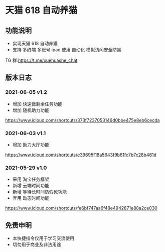 # 天猫 618 自动养猫

## 功能说明

- 实现天猫 618 自动养猫
- 支持 多终端 多账号 ipad 使用 自动化 模拟访问安全防黑

TG 群:https://t.me/xuehuashe_chat

## 版本日志

### 2021-06-05 v1.2

- 增加 快速做剩余任务功能
- 增加 随机助力功能

https://www.icloud.com/shortcuts/373f7237053146d0bbe475e8eb6cecda

### 2021-06-03 v1.1

- 增加 助力大厅功能

https://www.icloud.com/shortcuts/e39695f18a5643f9b61fc7b7c28b461d

### 2021-05-29 v1.0

- 采用 淘宝任务框架
- 新增 云端时间功能
- 新增 等待长时间防假死功能
- 弃用 动态时间功能

https://www.icloud.com/shortcuts/fe6bf747aa6f48e4942871e88a2ce030

## 免责申明

- 本快捷指令仅用于学习交流使用
- 切勿用于商业及非法用途
